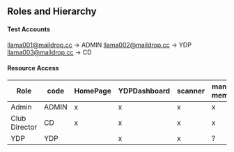 ## Roles and Hierarchy

#### Test Accounts

llama001@maildrop.cc -> ADMIN
llama002@maildrop.cc -> YDP
llama003@maildrop.cc -> CD

#### Resource Access

| Role          | code  | HomePage | YDPDashboard | scanner | manage-members | manage-programs | manage-staff | manage-clubs |
| ------------- | ----- | -------- | ------------ | ------- | -------------- | --------------- | ------------ | ------------ |
| Admin         | ADMIN | x        | x            | x       | x              | x               | x            | x            |
| Club Director | CD    | x        | x            | x       | x              | x               | x            | x            |
| YDP           | YDP   |          | x            | x       | ?              |                 |              |              |

